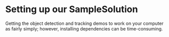 # Setting up our SampleSolution

Getting the object detection and tracking demos to work on your computer as fairly simply; however, installing dependencies can be time-consuming.